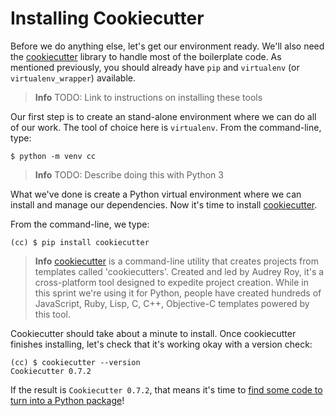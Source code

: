 # Installing Cookiecutter

Before we do anything else, let's get our environment ready. We'll also need
the [cookiecutter](https://github.com/audreyr/cookiecutter) library to handle
most of the boilerplate code. As mentioned previously, you should already have
`pip` and `virtualenv` (or `virtualenv_wrapper`) available.

> **Info** TODO: Link to instructions on installing these tools

Our first step is to create an stand-alone environment where we can do all of
our work. The tool of choice here is `virtualenv`. From the command-line,
type:

    $ python -m venv cc

> **Info** TODO: Describe doing this with Python 3

What we've done is create a Python virtual environment where we can install
and manage our dependencies. Now it's time to install [cookiecutter](https://github.com/audreyr/cookiecutter).

From the command-line, we type:

    (cc) $ pip install cookiecutter

> **Info** [cookiecutter](https://github.com/audreyr/cookiecutter) is a
command-line utility that creates projects from templates called
'cookiecutters'. Created and led by Audrey Roy, it's a cross-platform tool
designed to expedite project creation. While in this sprint we're using it
for Python, people have created hundreds of JavaScript, Ruby, Lisp, C, C++,
Objective-C templates powered by this tool.

Cookiecutter should take about a minute to install. Once cookiecutter finishes
installing, let's check that it's working okay with a version check:

    (cc) $ cookiecutter --version
    Cookiecutter 0.7.2

If the result is `Cookiecutter 0.7.2`, that means it's time to [find some
code to turn into a Python package](/choosing_code/README.md)!